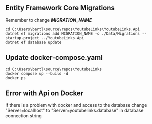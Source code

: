 ## Entity Framework Core Migrations
Remember to change ***MIGRATION_NAME*** 
``` 
cd C:\Users\bartl\source\repos\YoutubeLinks\YoutubeLinks.Api
dotnet ef migrations add MIGRATION_NAME -o ./Data/Migrations --startup-project ../YoutubeLinks.Api
dotnet ef database update
```

## Update docker-compose.yaml
``` 
cd C:\Users\bartl\source\repos\YoutubeLinks
docker compose up --build -d
docker ps
``` 

## Error with Api on Docker
If there is a problem with docker and access to the database change "Server=localhost" to "Server=youtubelinks.database" in database connection string
